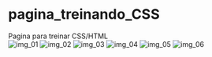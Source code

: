 # pagina_treinando_CSS
Pagina para treinar CSS/HTML
<br>
![img_01](https://user-images.githubusercontent.com/80908772/187788577-f4a9d369-b5d9-4363-8018-c5aed55094c6.png)
![img_02](https://user-images.githubusercontent.com/80908772/187788580-353667ff-f588-4316-ba4a-ebaedf4ddc79.png)
![img_03](https://user-images.githubusercontent.com/80908772/187788586-708bfcb4-51ae-44ee-aec0-b3b2dc14d9c2.png)
![img_04](https://user-images.githubusercontent.com/80908772/187788565-6126dbc0-b94d-4d2c-9bd0-5dd8abde843b.png)
![img_05](https://user-images.githubusercontent.com/80908772/187788569-d6368e86-dde4-4607-8933-ec24db44e7ef.png)
![img_06](https://user-images.githubusercontent.com/80908772/187788575-bd1550fe-3424-4e4f-82c4-dfb93208888e.png)
